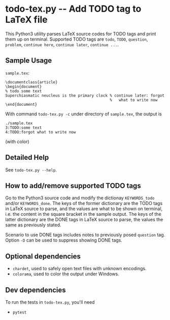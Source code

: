# todo-tex.py -- Add TODO tag to LaTeX file

This Python3 utility parses LaTeX source codes for TODO tags and print them 
up on terminal. Supported TODO tags are `todo`, `TODO`, `question`, 
`problem`, `continue here`, `continue later`, `continue ...`.

## Sample Usage

`sample.tex`:

```
\documentclass{article}
\begin{document}
% todo some text
Superchiasmatic neucleus is the primary clock % continue later: forgot
                                              %   what to write now
\end{document}
```

With command `todo-tex.py -c` under directory of `sample.tex`, the output is

```
./sample.tex
3:TODO:some text
4:TODO:forgot what to write now
```

(with color)

## Detailed Help

See `todo-tex.py --help`.

## How to add/remove supported TODO tags

Go to the Python3 source code and modify the dictionay `KEYWORDS_todo` and/or 
`KEYWORDS_done`. The keys of the former dictionary are the TODO tags in 
LaTeX source to parse, and the values are what to be shown on terminal, i.e. 
the content in the square bracket in the sample output. The keys of the 
latter dictionary are the DONE tags in LaTeX source to parse, the values 
the same as previously stated.

Scenario to use DONE tags includes notes to previously posed `question` tag.
Option `-D` can be used to suppress showing DONE tags.

## Optional dependencies

- `chardet`, used to safely open text files with unknown encodings.
- `colorama`, used to color the output under Windows.

## Dev dependencies

To run the tests in `todo-tex.py`, you'll need

- `pytest`
